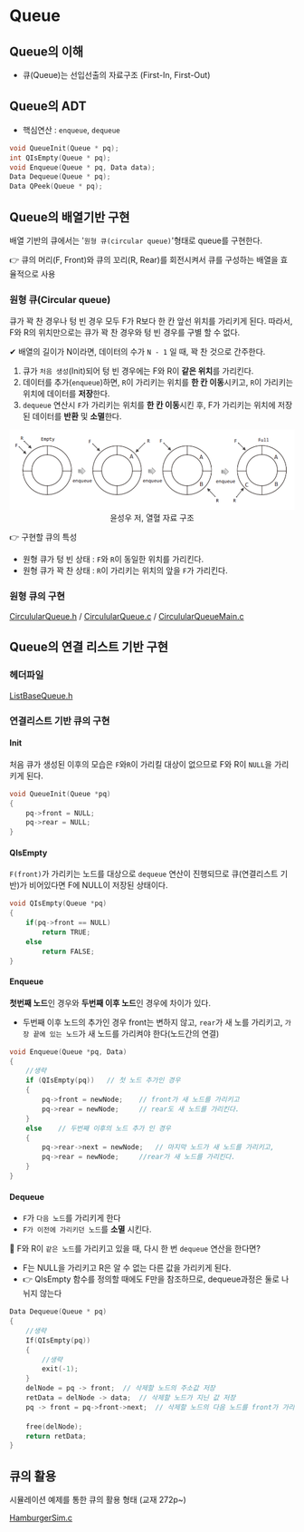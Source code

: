 #  Queue

## Queue의 이해

- 큐(Queue)는 선입선출의 자료구조 (First-In, First-Out)

## Queue의 ADT
- 핵심연산 :  `enqueue`, `dequeue` 
```c
void QueueInit(Queue * pq);
int QIsEmpty(Queue * pq);
void Enqueue(Queue * pq, Data data);
Data Dequeue(Queue * pq);
Data QPeek(Queue * pq);
```

## Queue의 배열기반 구현

배열 기반의 큐에서는 '`원형 큐(circular queue)`'형태로 queue를 구현한다.

👉 큐의 머리(F, Front)와 큐의 꼬리(R, Rear)를 회전시켜서 큐를 구성하는 배열을 효율적으로 사용

### 원형 큐(Circular queue)

큐가 꽉 찬 경우나 텅 빈 경우 모두 F가 R보다 한 칸 앞선 위치를 가리키게 된다. 따라서, F와 R의 위치만으로는 큐가 꽉 찬 경우와 텅 빈 경우를 구별 할 수 없다.

✔ 배열의 길이가 N이라면, 데이터의 수가 `N - 1` 일 때, 꽉 찬 것으로 간주한다.


1. 큐가 `처음 생성`(Init)되어 텅 빈 경우에는 F와 R이 **같은 위치**를 가리킨다. 
2. 데이터를 추가(`enqueue`)하면, `R`이 가리키는 위치를 **한 칸 이동**시키고, `R`이 가리키는 위치에 데이터를 **저장**한다.
3. `dequeue` 연산시 `F`가 가리키는 위치를 **한 칸 이동**시킨 후, F가 가리키는 위치에 저장된 데이터를 **반환** 및 **소멸**한다.

<p align="center"><img src="./images/1.png" alt="원형 큐"><br>윤성우 저, 열혈 자료 구조</p>

👉 구현할 큐의 특성

- 원형 큐가 텅 빈 상태 : `F`와 `R`이 동일한 위치를 가리킨다.
- 원형 큐가 꽉 찬 상태 : `R`이 가리키는 위치의 앞을 `F`가 가리킨다.

### 원형 큐의 구현

[CirculularQueue.h](./files/CircularQueue.h) / 
[CirculularQueue.c](./files/CircularQueue.c) / 
[CirculularQueueMain.c](./files/CircularQueueMain.c)

## Queue의 연결 리스트 기반 구현

### 헤더파일

[ListBaseQueue.h](./files/ListBaseQueue.h)

### 연결리스트 기반 큐의 구현

#### Init
처음 큐가 생성된 이후의 모습은 `F`와`R`이 가리킬 대상이 없으므로 F와 R이 `NULL`을 가리키게 된다.

```c
void QueueInit(Queue *pq)
{
    pq->front = NULL;
    pq->rear = NULL;
}
```

#### QIsEmpty
`F(front)`가 가리키는 노드를 대상으로 `dequeue` 연산이 진행되므로 큐(연결리스트 기반)가 비어있다면 F에 NULL이 저장된 상태이다.

```c
void QIsEmpty(Queue *pq)
{
    if(pq->front == NULL)
        return TRUE;
    else
        return FALSE;
}
```
#### Enqueue

**첫번째 노드**인 경우와 **두번째 이후 노드**인 경우에 차이가 있다. 

- 두번째 이후 노드의 추가인 경우 front는 변하지 않고, `rear`가 새 노를 가리키고, `가장 끝에 있는 노드`가 새 노드를 가리켜야 한다(노드간의 연결)

```c
void Enqueue(Queue *pq, Data)
{
    //생략
    if (QIsEmpty(pq))   // 첫 노드 추가인 경우
    {
        pq->front = newNode;    // front가 새 노드를 가리키고
        pq->rear = newNode;     // rear도 새 노드를 가리킨다.
    }
    else    // 두번째 이후의 노드 추가 인 경우
    {
        pq->rear->next = newNode;   // 마지막 노드가 새 노드를 가리키고,
        pq->rear = newNode;     //rear가 새 노드를 가리킨다.
    }
}
```

#### Dequeue

- `F`가 `다음 노드`를 가리키게 한다
- `F가 이전에 가리키던 노드`를 **소멸** 시킨다.

🤔 F와 R이 `같은 노드`를 가리키고 있을 때, 다시 한 번 `dequeue` 연산을 한다면? 

- F는 NULL을 가리키고 R은 알 수 없는 다른 값을 가리키게 된다. 
- 👉 QIsEmpty 함수를 정의할 때에도 F만을 참조하므로, dequeue과정은 둘로 나뉘지 않는다

```c
Data Dequeue(Queue * pq)
{
    //생략
    If(QIsEmpty(pq))
    {
        //생략
        exit(-1);
    }
    delNode = pq -> front;  // 삭제할 노드의 주소값 저장
    retData = delNode -> data;  // 삭제할 노드가 지닌 값 저장
    pq -> front = pq->front->next;  // 삭제할 노드의 다음 노드를 front가 가리키게 된다.

    free(delNode);
    return retData;
}
```

## 큐의 활용

시뮬레이션 예제를 통한 큐의 활용 형태 (교재 272p~)

[HamburgerSim.c](./files/HamburgerSim.c)